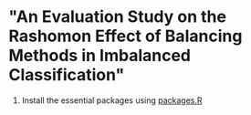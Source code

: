 # "An Evaluation Study on the Rashomon Effect of Balancing Methods in Imbalanced Classification" 

1. Install the essential packages using [packages.R](https://github.com/mcavs/ECML2024_Imbalanced_Rashomon_Paper/blob/main/packages.R)
